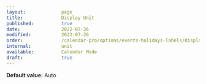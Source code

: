 ```yaml
---
layout:             page
title:              Display Unit
published:          true
date:               2022-07-26
modified:           2022-07-26
order:              /calendar-pro/options/events-holidays-labels/display-unit
internal:           unit
available:          Calendar Mode
draft:              true
---
```

**Default value:** Auto
